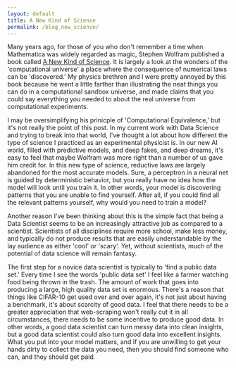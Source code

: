```yaml
---
layout: default
title: A New Kind of Science
permalink: /blog_new_science/
---
```


Many years ago, for those of you who don't remember a time when Mathematica was widely regarded as magic, Stephen Wolfram published a book called [A New Kind of Science](https://www.wolframscience.com/). It is largely a look at the wonders of the 'computational universe' a place where the consequence of numerical laws can be 'discovered.' My physics brethren and I were pretty annoyed by this book because he went a little farther than illustrating the neat things you can do in a computational sandbox universe, and made claims that you could say everything you needed to about the real universe from computational experiments.

I may be oversimplifying his prinicple of 'Computational Equivalence,' but it's not really the point of this post. In my current work with Data Science and trying to break into that world, I've thought a lot about how different the type of science I practiced as an experimental physicist is. In our new AI world, filled with predictive models, and deep fakes, and deep dreams, it's easy to feel that maybe Wolfram was more right than a number of us gave him credit for. In this new type of science, reductive laws are largely abandoned for the most accurate models. Sure, a perceptron in a neural net is guided by deterministic behavior, but you really have no idea how the model will look until you train it. In other words, your model is discovering patterns that you are unable to find yourself. After all, if you could find all the relevant patterns yourself, why would you need to train a model?

Another reason I've been thinking about this is the simple fact that being a Data Scientist seems to be an increasingly attractive job as compared to a scientist. Scientists of all disciplines require more school, make less money, and typically do not produce results that are easily understandable by the lay audience as either 'cool' or 'scary'. Yet, without scientists, much of the potential of data science will remain fantasy.

The first step for a novice data scientist is typically to 'find a public data set.' Every time I see the words 'public data set' I feel like a farmer watching food being thrown in the trash. The amount of work that goes into producing a large, high quality data set is enormous. There's a reason that things like CIFAR-10 get used over and over again, it's not just about having a benchmark, it's about scarcity of good data. I feel that there needs to be a greater appreciation that web-scraping won't really cut it in all circumstances, there needs to be some incentive to produce good data. In other words, a good data scientist can turn messy data into clean insights, but a good data scientist could also turn good data into excellent insights. What you put into your model matters, and if you are unwilling to get your hands dirty to collect the data you need, then you should find someone who can, and they should get paid.

